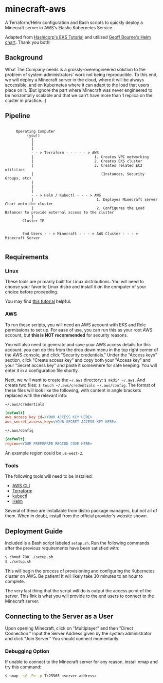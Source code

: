 # minecraft-aws

A Terraform/Helm configuration and Bash scripts to quickly deploy a Minecraft server in AWS's Elastic Kubernetes Service.

Adapted from [Hashicorp's EKS Tutorial](https://github.com/hashicorp/learn-terraform-provision-eks-cluster) and utilized [Geoff Bourne's Helm chart](https://artifacthub.io/packages/helm/minecraft-server-charts/minecraft). Thank you both!

## Background

What The Company needs is a grossly-overengineered solution to the problem of system administrators' work not being reproducible. To this end, we will deploy a Minecraft server in the cloud, where it will be always accessible, and on Kubernetes where it can adapt to the load that users place on it. (But ignore the part where Minecraft was never engineered to be horizontally scalable and that we can't have more than 1 replica on the cluster in practice...)

## Pipeline

```

     Operating Computer
          (you!)
            |
            |
            |
            - - > Terraform - - - - - > AWS
            |                            1. Creates VPC networking
            |                            2. Creates EKS cluster
            |                            3. Creates related EC2 utilities
            |                               (Instances, Security Groups, etc)
            |
            |
            |
            - - > Helm / Kubectl - - - > AWS
            |                             1. Deployes Minecraft server Chart onto the cluster
            |                             2. Configures the Load Balancer to provide external access to the cluster
            |
        Cluster IP
            
            
        End Users - - > Minecraft - - - > AWS Cluster - - - > Minecraft Server
        
```

## Requirements

### Linux

These tools are primarily built for Linux distributions. You will need to choose your favorite Linux distro and install it on the computer of your choice before proceeding.

You may find [this tutorial](https://wiki.archlinux.org/title/installation_guide) helpful.

### AWS

To run these scripts, you will need an AWS account with EKS and Role permissions to set up. For ease of use, you can run this as your root AWS account, but **this is NOT recommended** for security reasons.

You will also need to generate and save your AWS access details for this account. you can do this from the drop down menu in the top right corner of the AWS console, and click "Security credentials." Under the "Access keys" section, click "Create access key" and copy both your "Access key" and your "Secret access key" and paste it somewhere for safe keeping. You will enter it in a configuration file shortly.

Next, we will want to create the `~/.aws` directory: `$ mkdir ~/.aws`. And create two files: `$ touch ~/.aws/credentials ~/.aws/config`. The format of these files will look like the following, with content in angle brackets replaced with the relevant info:

`~/.aws/credentials`
```ini
[default]
aws_access_key_id=<YOUR ACCESS KEY HERE>
aws_secret_access_key=<YOUR SECRET ACCESS KEY HERE>
```

`~/.aws/config`
```ini
[default]
region=<YOUR PREFERRED REGION CODE HERE>
```

An example region could be `us-west-2`.

### Tools

The following tools will need to be installed:

- [AWS CLI](https://docs.aws.amazon.com/cli/latest/userguide/getting-started-install.html)
- [Terraform](https://developer.hashicorp.com/terraform/tutorials/aws-get-started/install-cli)
- [kubectl](https://kubernetes.io/docs/tasks/tools/install-kubectl-linux/)
- [Helm](https://helm.sh/docs/intro/install/#from-script)

Several of these are installable from distro package managers, but not all of them. When in doubt, install from the official provider's website shown.

## Deployment Guide

Included is a Bash script labeled `setup.sh`. Run the following commands after the previous requirements have been satisfied with:

```sh
$ chmod 700 ./setup.sh
$ ./setup.sh
```

This will begin the process of provisioning and configuring the Kubernetes cluster on AWS. Be patient! It will likely take 30 minutes to an hour to complete.

The very last thing that the script will do is output the access point of the server. This link is what you will provide to the end users to connect to the Minecraft server.

## Connecting to the Server as a User

Upon opening Minecraft, click on "Multiplayer" and then "Direct Connection." Input the Server Address given by the system administrator and click "Join Server." You should connect momentarily.

### Debugging Option

If unable to connect to the Minecraft server for any reason, install nmap and try this command:

```sh
$ nmap -sV -Pn -p T:25565 <server address>
```
